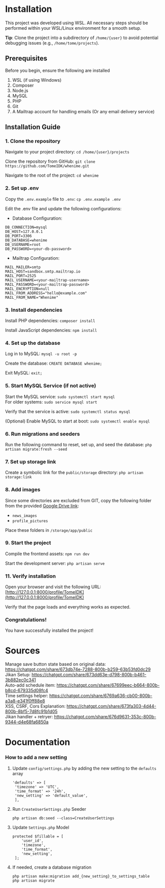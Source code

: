 # Installation
This project was developed using WSL. All necessary steps should be performed within your WSL/Linux environment for a smooth setup.  

**Tip**: Clone the project into a subdirectory of `/home/{user}` to avoid potential debugging issues (e.g., `/home/tome/projects`).

## Prerequisites
Before you begin, ensure the following are installed
1. WSL (if using Windows)
2. Composer
3. Node.js
4. MySQL
5. PHP
6. Git
7. A Mailtrap account for handling emails (Or any email delivery service)

## Installation Guide
### 1. Clone the repository
Navigate to your project directory: `cd /home/{user}/projects`

Clone the repository from GitHub: `git clone https://github.com/TomeIDK/whenime.git`

Navigate to the root of the project: `cd whenime`

### 2. Set up .env
Copy the `.env.example` file to `.env`: `cp .env.example .env`

Edit the .env file and update the following configurations:
- Database Configuration:
 ```
DB_CONNECTION=mysql
DB_HOST=127.0.0.1
DB_PORT=3306
DB_DATABASE=whenime
DB_USERNAME=root
DB_PASSWORD=<your-db-password>
```
- Mailtrap Configuration:
 ```
MAIL_MAILER=smtp
MAIL_HOST=sandbox.smtp.mailtrap.io
MAIL_PORT=2525
MAIL_USERNAME=<your-mailtrap-username>
MAIL_PASSWORD=<your-mailtrap-password>
MAIL_ENCRYPTION=null
MAIL_FROM_ADDRESS="hello@example.com"
MAIL_FROM_NAME="Whenime"
```
### 3. Install dependencies
Install PHP dependencies: `composer install`

Install JavaScript dependencies: `npm install`

### 4. Set up the database
Log in to MySQL: `mysql -u root -p`

Create the database: `CREATE DATABASE whenime;`

Exit MySQL: `exit;`

### 5. Start MySQL Service (if not active)
Start the MySQL service: `sudo systemctl start mysql`  
For older systems: `sudo service mysql start`

Verify that the service is active: `sudo systemctl status mysql`

(Optional) Enable MySQL to start at boot: `sudo systemctl enable mysql`

### 6. Run migrations and seeders
Run the following command to reset, set up, and seed the database: `php artisan migrate:fresh --seed`

### 7. Set up storage link
Create a symbolic link for the `public/storage` directory: `php artisan storage:link`

### 8. Add images
Since some directories are excluded from GIT, copy the following folder from the provided [Google Drive link](https://drive.google.com/drive/folders/1nIdL8oa2bCJejK4eanWbPxFotmmzWcr5?usp=sharing):  
- `news_images`
- `profile_pictures`

Place these folders in `/storage/app/public`

### 9. Start the project
Compile the frontend assets: `npm run dev`

Start the development server: `php artisan serve`

### 11. Verify installation
Open your browser and visit the following URL: [http://127.0.0.1:8000/profile/TomeIDK](http://127.0.0.1:8000/profile/TomeIDK)

Verify that the page loads and everything works as expected.

### Congratulations!
You have successfully installed the project!

# Sources
Manage save button state based on original data: https://chatgpt.com/share/673db74e-7288-800b-b259-63b53fd0dc29  
Jikan Setup: https://chatgpt.com/share/673dd63e-d798-800b-b461-3b882ec0c341  
Auto-add schedule item: https://chatgpt.com/share/67699eec-b664-800b-b8cd-679335d08fc4  
Time settings helper: https://chatgpt.com/share/6769a636-cb00-800b-a3a8-e341f0ff88e8  
XSS, CSRF, Cors Explanation: https://chatgpt.com/share/673fa303-4d44-800b-8bf5-7d8fc91b1d05  
Jikan handler + retryer: https://chatgpt.com/share/676d9631-353c-800b-9344-d4e68fa6850a  



# Documentation

### How to add a new setting
1. Update `config/settings.php` by adding the new setting to the `defaults` array
   ```  
   'defaults' => [
    'timezone' => 'UTC',
    'time_format' => '24h',
    'new_setting' => 'default_value',
    ],  
    ```
2. Run `CreateUserSettings.php` Seeder  
    ```
   php artisan db:seed --class=CreateUserSettings
    ```
3. Update `Settings.php` Model
   ```
   protected $fillable = [
       'user_id', 
       'timezone', 
       'time_format',
       'new_setting',
    ];
   ```
4. If needed, create a database migration
   ```
   php artisan make:migration add_{new_setting}_to_settings_table
   php artisan migrate
   ```

